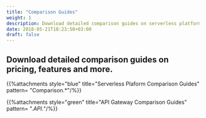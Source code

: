 ```yaml
---
title: "Comparison Guides"
weight: 1
description: Download detailed comparison guides on serverless platform pricing, features and more
date: 2018-05-21T18:23:50+03:00
draft: false
---
```


## Download detailed comparison guides on pricing, features and more.


{{%attachments style="blue" title="Serverless Plaform Comparison Guides" pattern= "Comparison.*"/%}}

{{%attachments style="green" title="API Gateway Comparison Guides" pattern= ".*API.*"/%}}
